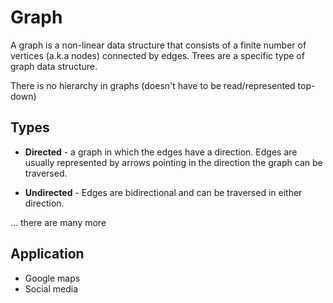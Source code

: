 # Graph

A graph is a non-linear data structure that consists of a finite number of vertices (a.k.a nodes) connected by edges.
Trees are a specific type of graph data structure.

There is no hierarchy in graphs (doesn't have to be read/represented top-down)

## Types
- **Directed** - a graph in which the edges have a direction. Edges are usually represented by arrows pointing in the direction the graph can be traversed.

- **Undirected** - Edges are bidirectional and can be traversed in either direction.

... there are many more

## Application
- Google maps
- Social media